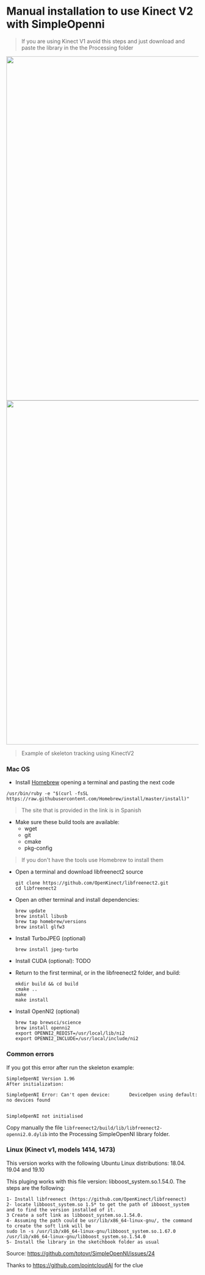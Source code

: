 # Manual installation to use Kinect V2 with SimpleOpenni

> If you are using Kinect V1 avoid this steps and just download and paste the library in the the Processing folder

<img src="Assets/threshold.gif" width="900">

<img src="Assets/Kinect_V2_Tracking.gif" width="900">

   > Example of skeleton tracking using KinectV2

### Mac OS

* Install [Homebrew](https://brew.sh/index_es) opening a terminal and pasting the next code

``` terminal
/usr/bin/ruby -e "$(curl -fsSL https://raw.githubusercontent.com/Homebrew/install/master/install)"
```
> The site that is provided in the link is in Spanish

- Make sure these build tools are available:
  - wget
  - git
  - cmake
  - pkg-config

> If you don't have the tools use Homebrew to install them

- Open a terminal and download libfreenect2 source
  ```
  git clone https://github.com/OpenKinect/libfreenect2.git
  cd libfreenect2
  ```

- Open an other terminal and install dependencies:
  ```
  brew update
  brew install libusb
  brew tap homebrew/versions
  brew install glfw3
  ```

- Install TurboJPEG (optional)
  ```
  brew install jpeg-turbo
  ```

- Install CUDA (optional): TODO

- Return to the first terminal, or in the libfreenect2 folder, and build:
  ```
  mkdir build && cd build
  cmake ..
  make
  make install
  ```

- Install OpenNI2 (optional)
  ```
  brew tap brewsci/science
  brew install openni2
  export OPENNI2_REDIST=/usr/local/lib/ni2
  export OPENNI2_INCLUDE=/usr/local/include/ni2
  ```

### Common errors

   If you got this error after run the skeleton example:

   ```
   SimpleOpenNI Version 1.96
   After initialization:

   SimpleOpenNI Error: Can't open device:		DeviceOpen using default: no devices found


   SimpleOpenNI not initialised
   ```
   
   Copy manually the file `libfreenect2/build/lib/libfreenect2-openni2.0.dylib` into the Processing SimpleOpenNI library folder.

### Linux (Kinect v1, models 1414, 1473)

This version works with the following Ubuntu Linux distributions: 18.04. 19.04 and 19.10

This pluging works with this file version: libboost_system.so.1.54.0.  The steps are the following:

    1- Install libfreenect (https://github.com/OpenKinect/libfreenect)
    2- locate libboost_system.so 1.5* to get the path of ibboost_system and to find the version installed of it.
    3 Create a soft link as libboost_system.so.1.54.0.
    4- Assuming the path could be usr/lib/x86_64-linux-gnu/, the command to create the soft link will be
    sudo ln -s /usr/lib/x86_64-linux-gnu/libboost_system.so.1.67.0 /usr/lib/x86_64-linux-gnu/libboost_system.so.1.54.0
    5- Install the library in the sketchbook folder as usual

Source: https://github.com/totovr/SimpleOpenNI/issues/24 

Thanks to https://github.com/pointcloudAI for the clue
